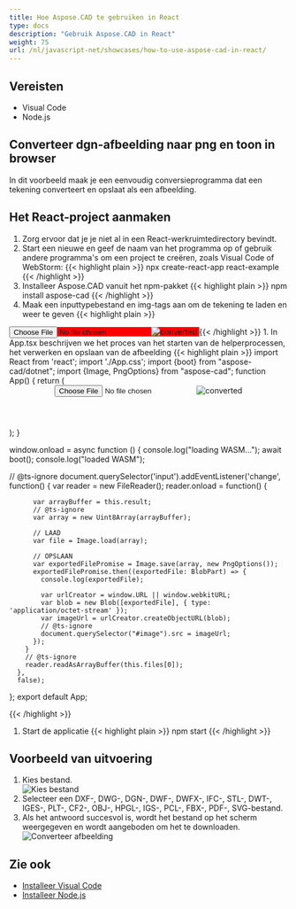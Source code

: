 ```yaml
---
title: Hoe Aspose.CAD te gebruiken in React
type: docs
description: "Gebruik Aspose.CAD in React"
weight: 75
url: /nl/javascript-net/showcases/how-to-use-aspose-cad-in-react/
---
```


## Vereisten
- Visual Code
- Node.js

## Converteer dgn-afbeelding naar png en toon in browser

In dit voorbeeld maak je een eenvoudig conversieprogramma dat een tekening converteert en opslaat als een afbeelding.

## Het React-project aanmaken

1. Zorg ervoor dat je je niet al in een React-werkruimtedirectory bevindt.
1. Start een nieuwe en geef de naam van het programma op of gebruik andere programma's om een project te creëren, zoals Visual Code of WebStorm:
{{< highlight plain >}}
npx create-react-app react-example
{{< /highlight >}}
1. Installeer Aspose.CAD vanuit het npm-pakket
{{< highlight plain >}}
npm install aspose-cad
{{< /highlight >}}
1. Maak een inputtypebestand en img-tags aan om de tekening te laden en weer te geven
{{< highlight plain >}}
<span style="background-color: red">
  <input id="file" type="file"/>
  <img alt="converted" id="image" />
</span>
{{< /highlight >}}
1. In App.tsx beschrijven we het proces van het starten van de helperprocessen, het verwerken en opslaan van de afbeelding
{{< highlight plain >}}
import React from 'react';
import './App.css';
import {boot} from "aspose-cad/dotnet";
import {Image, PngOptions} from "aspose-cad";
function App() {
  return (
    <div className="App">
      <header className="App-header">
          <input id="file" type="file"/>
          <img alt="converted" id="image" />
      </header>
    </div>
  );
}

window.onload = async function () {
  console.log("loading WASM...");
  await boot();
  console.log("loaded WASM");

  // @ts-ignore
    document.querySelector('input').addEventListener('change', function() {
        var reader = new FileReader();
        reader.onload = function() {

          var arrayBuffer = this.result;
          // @ts-ignore
          var array = new Uint8Array(arrayBuffer);

          // LAAD
          var file = Image.load(array);

          // OPSLAAN
          var exportedFilePromise = Image.save(array, new PngOptions());
          exportedFilePromise.then((exportedFile: BlobPart) => {
            console.log(exportedFile);

            var urlCreator = window.URL || window.webkitURL;
            var blob = new Blob([exportedFile], { type: 'application/octet-stream' });
            var imageUrl = urlCreator.createObjectURL(blob);
            // @ts-ignore
            document.querySelector("#image").src = imageUrl;
          });
        }
        // @ts-ignore
        reader.readAsArrayBuffer(this.files[0]);
      },
      false);
};
export default App;

{{< /highlight >}}
1. Start de applicatie
{{< highlight plain >}}
npm start
{{< /highlight >}}

## Voorbeeld van uitvoering

1. Kies bestand.<br>
![Kies bestand](/_assets/javascript-net/react/choose-file.png)<br>
1. Selecteer een DXF-, DWG-, DGN-, DWF-, DWFX-, IFC-, STL-, DWT-, IGES-, PLT-, CF2-, OBJ-, HPGL-, IGS-, PCL-, FBX-, PDF-, SVG-bestand.
1. Als het antwoord succesvol is, wordt het bestand op het scherm weergegeven en wordt aangeboden om het te downloaden.<br>
![Converteer afbeelding](/_assets/javascript-net/react/convert-image.png)<br>

## Zie ook

- [Installeer Visual Code](https://code.visualstudio.com/)
- [Installeer Node.js](https://nodejs.org/en/)
